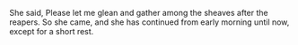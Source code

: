 She said, Please let me glean and gather among the sheaves after the reapers. So she came, and she has continued from early morning until now, except for a short rest.
